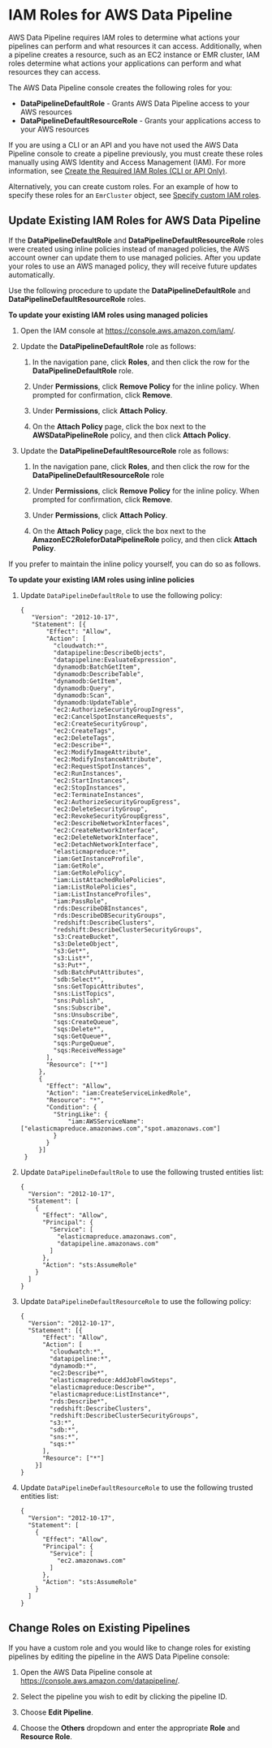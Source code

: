 # IAM Roles for AWS Data Pipeline<a name="dp-iam-roles"></a>

AWS Data Pipeline requires IAM roles to determine what actions your pipelines can perform and what resources it can access\. Additionally, when a pipeline creates a resource, such as an EC2 instance or EMR cluster, IAM roles determine what actions your applications can perform and what resources they can access\.

The AWS Data Pipeline console creates the following roles for you:
+ **DataPipelineDefaultRole** \- Grants AWS Data Pipeline access to your AWS resources
+ **DataPipelineDefaultResourceRole** \- Grants your applications access to your AWS resources

If you are using a CLI or an API and you have not used the AWS Data Pipeline console to create a pipeline previously, you must create these roles manually using AWS Identity and Access Management \(IAM\)\. For more information, see [Create the Required IAM Roles \(CLI or API Only\)](dp-get-setup.md#dp-iam-roles-new)\.

Alternatively, you can create custom roles\. For an example of how to specify these roles for an `EmrCluster` object, see [Specify custom IAM roles](emrcluster-example2-disable-encryption.md#example4)\.

## Update Existing IAM Roles for AWS Data Pipeline<a name="dp-iam-existing-accounts"></a>

If the **DataPipelineDefaultRole** and **DataPipelineDefaultResourceRole** roles were created using inline policies instead of managed policies, the AWS account owner can update them to use managed policies\. After you update your roles to use an AWS managed policy, they will receive future updates automatically\.

Use the following procedure to update the **DataPipelineDefaultRole** and **DataPipelineDefaultResourceRole** roles\.

**To update your existing IAM roles using managed policies**

1. Open the IAM console at [https://console\.aws\.amazon\.com/iam/](https://console.aws.amazon.com/iam/)\.

1. Update the **DataPipelineDefaultRole** role as follows:

   1. In the navigation pane, click **Roles**, and then click the row for the **DataPipelineDefaultRole** role\.

   1. Under **Permissions**, click **Remove Policy** for the inline policy\. When prompted for confirmation, click **Remove**\.

   1. Under **Permissions**, click **Attach Policy**\.

   1. On the **Attach Policy** page, click the box next to the **AWSDataPipelineRole** policy, and then click **Attach Policy**\.

1. Update the **DataPipelineDefaultResourceRole** role as follows:

   1. In the navigation pane, click **Roles**, and then click the row for the **DataPipelineDefaultResourceRole** role

   1. Under **Permissions**, click **Remove Policy** for the inline policy\. When prompted for confirmation, click **Remove**\.

   1. Under **Permissions**, click **Attach Policy**\.

   1. On the **Attach Policy** page, click the box next to the **AmazonEC2RoleforDataPipelineRole** policy, and then click **Attach Policy**\.

If you prefer to maintain the inline policy yourself, you can do so as follows\.

**To update your existing IAM roles using inline policies**

1. Update `DataPipelineDefaultRole` to use the following policy:

   ```
   {
      "Version": "2012-10-17",
      "Statement": [{
          "Effect": "Allow",
          "Action": [
            "cloudwatch:*",
            "datapipeline:DescribeObjects",
            "datapipeline:EvaluateExpression",
            "dynamodb:BatchGetItem",
            "dynamodb:DescribeTable",
            "dynamodb:GetItem",
            "dynamodb:Query",
            "dynamodb:Scan",
            "dynamodb:UpdateTable",
            "ec2:AuthorizeSecurityGroupIngress",
            "ec2:CancelSpotInstanceRequests",
            "ec2:CreateSecurityGroup",
            "ec2:CreateTags",
            "ec2:DeleteTags",
            "ec2:Describe*",
            "ec2:ModifyImageAttribute",
            "ec2:ModifyInstanceAttribute",
            "ec2:RequestSpotInstances",
            "ec2:RunInstances",
            "ec2:StartInstances",
            "ec2:StopInstances",
            "ec2:TerminateInstances",
            "ec2:AuthorizeSecurityGroupEgress", 
            "ec2:DeleteSecurityGroup", 
            "ec2:RevokeSecurityGroupEgress", 
            "ec2:DescribeNetworkInterfaces", 
            "ec2:CreateNetworkInterface", 
            "ec2:DeleteNetworkInterface", 
            "ec2:DetachNetworkInterface",
            "elasticmapreduce:*",
            "iam:GetInstanceProfile",
            "iam:GetRole",
            "iam:GetRolePolicy",
            "iam:ListAttachedRolePolicies",
            "iam:ListRolePolicies",
            "iam:ListInstanceProfiles",
            "iam:PassRole",
            "rds:DescribeDBInstances",
            "rds:DescribeDBSecurityGroups",
            "redshift:DescribeClusters",
            "redshift:DescribeClusterSecurityGroups",
            "s3:CreateBucket",
            "s3:DeleteObject",
            "s3:Get*",
            "s3:List*",
            "s3:Put*",
            "sdb:BatchPutAttributes",
            "sdb:Select*",
            "sns:GetTopicAttributes",
            "sns:ListTopics",
            "sns:Publish",
            "sns:Subscribe",
            "sns:Unsubscribe",
            "sqs:CreateQueue", 
            "sqs:Delete*", 
            "sqs:GetQueue*", 
            "sqs:PurgeQueue", 
            "sqs:ReceiveMessage" 
          ],
          "Resource": ["*"]
        },
        {
          "Effect": "Allow",
          "Action": "iam:CreateServiceLinkedRole",
          "Resource": "*",
          "Condition": {
            "StringLike": {
                "iam:AWSServiceName": ["elasticmapreduce.amazonaws.com","spot.amazonaws.com"]
            }
          }
        }]
    }
   ```

1. Update `DataPipelineDefaultRole` to use the following trusted entities list:

   ```
   {
     "Version": "2012-10-17",
     "Statement": [
       {
         "Effect": "Allow",
         "Principal": {
           "Service": [
             "elasticmapreduce.amazonaws.com",
             "datapipeline.amazonaws.com"
           ]
         },
         "Action": "sts:AssumeRole"
       }
     ]
   }
   ```

1. Update `DataPipelineDefaultResourceRole` to use the following policy:

   ```
   {
     "Version": "2012-10-17",
     "Statement": [{
         "Effect": "Allow",
         "Action": [
           "cloudwatch:*",
           "datapipeline:*",
           "dynamodb:*",
           "ec2:Describe*",
           "elasticmapreduce:AddJobFlowSteps",
           "elasticmapreduce:Describe*",
           "elasticmapreduce:ListInstance*",
           "rds:Describe*",
           "redshift:DescribeClusters",
           "redshift:DescribeClusterSecurityGroups",
           "s3:*",
           "sdb:*",
           "sns:*",
           "sqs:*"
         ],
         "Resource": ["*"]
       }]
   }
   ```

1. Update `DataPipelineDefaultResourceRole` to use the following trusted entities list:

   ```
   {
     "Version": "2012-10-17",
     "Statement": [
       {
         "Effect": "Allow",
         "Principal": {
           "Service": [
             "ec2.amazonaws.com"         
           ]
         },
         "Action": "sts:AssumeRole"
       }
     ]
   }
   ```

## Change Roles on Existing Pipelines<a name="dp-iam-change-console"></a>

If you have a custom role and you would like to change roles for existing pipelines by editing the pipeline in the AWS Data Pipeline console:

1. Open the AWS Data Pipeline console at [https://console\.aws\.amazon\.com/datapipeline/](https://console.aws.amazon.com/datapipeline/)\.

1. Select the pipeline you wish to edit by clicking the pipeline ID\.

1. Choose **Edit Pipeline**\.

1. Choose the **Others** dropdown and enter the appropriate **Role** and **Resource Role**\.